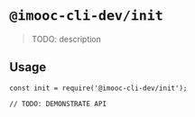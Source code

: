# `@imooc-cli-dev/init`

> TODO: description

## Usage

```
const init = require('@imooc-cli-dev/init');

// TODO: DEMONSTRATE API
```
